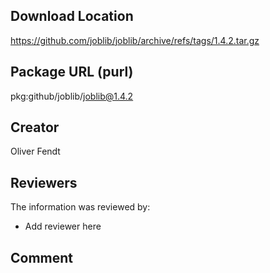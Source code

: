 ## Download Location

https://github.com/joblib/joblib/archive/refs/tags/1.4.2.tar.gz

## Package URL (purl)

pkg:github/joblib/joblib@1.4.2

## Creator

Oliver Fendt

## Reviewers

The information was reviewed by:

* Add reviewer here

## Comment


